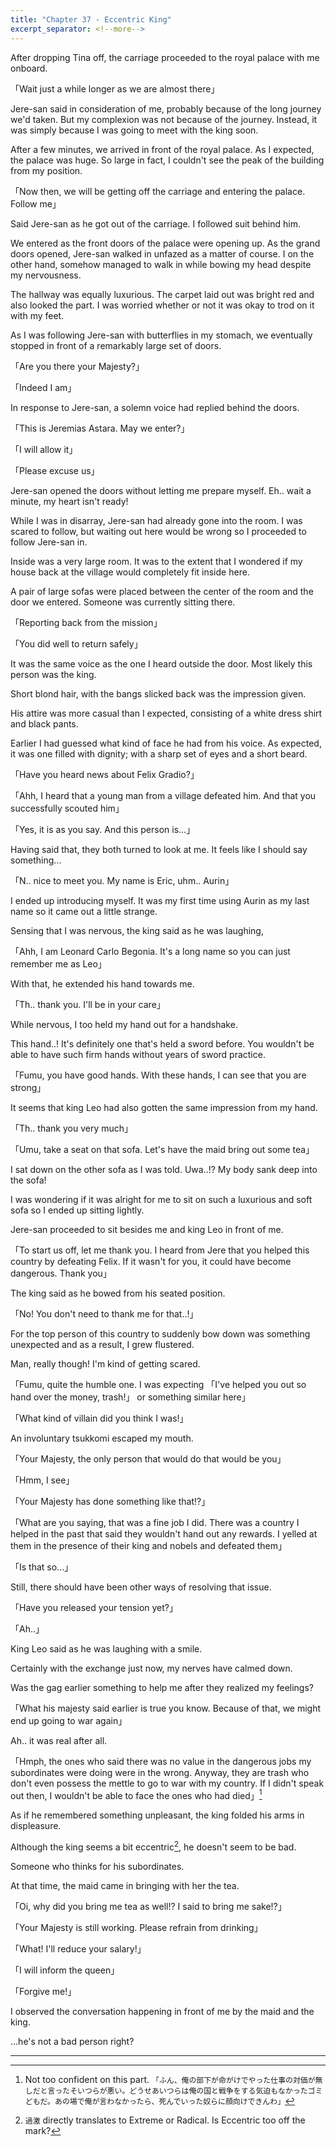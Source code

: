 ```yaml
---
title: "Chapter 37 - Eccentric King"
excerpt_separator: <!--more-->
---
```


After dropping Tina off, the carriage proceeded to the royal palace with me onboard.

「Wait just a while longer as we are almost there」

Jere-san said in consideration of me, probably because of the long journey we'd taken. But my complexion was not because of the journey. Instead, it was simply because I was going to meet with the king soon.

After a few minutes, we arrived in front of the royal palace. As I expected, the palace was huge. So large in fact, I couldn't see the peak of the building from my position.

「Now then, we will be getting off the carriage and entering the palace. Follow me」

<!--more-->

Said Jere-san as he got out of the carriage. I followed suit behind him.

We entered as the front doors of the palace were opening up. As the grand doors opened, Jere-san walked in unfazed as a matter of course. I on the other hand, somehow managed to walk in while bowing my head despite my nervousness.

The hallway was equally luxurious. The carpet laid out was bright red and also looked the part. I was worried whether or not it was okay to trod on it with my feet.

As I was following Jere-san with butterflies in my stomach, we eventually stopped in front of a remarkably large set of doors.

「Are you there your Majesty?」

「Indeed I am」

In response to Jere-san, a solemn voice had replied behind the doors.

「This is Jeremias Astara. May we enter?」

「I will allow it」

「Please excuse us」

Jere-san opened the doors without letting me prepare myself. Eh.. wait a minute, my heart isn't ready!

While I was in disarray, Jere-san had already gone into the room. I was scared to follow, but waiting out here would be wrong so I proceeded to follow Jere-san in.

Inside was a very large room. It was to the extent that I wondered if my house back at the village would completely fit inside here.

A pair of large sofas were placed between the center of the room and the door we entered. Someone was currently sitting there.

「Reporting back from the mission」

「You did well to return safely」

It was the same voice as the one I heard outside the door. Most likely this person was the king.

Short blond hair, with the bangs slicked back was the impression given.

His attire was more casual than I expected, consisting of a white dress shirt and black pants.

Earlier I had guessed what kind of face he had from his voice. As expected, it was one filled with dignity; with a sharp set of eyes and a short beard.

「Have you heard news about Felix Gradio?」

「Ahh, I heard that a young man from a village defeated him. And that you successfully scouted him」

「Yes, it is as you say. And this person is...」

Having said that, they both turned to look at me. It feels like I should say something...

「N.. nice to meet you. My name is Eric, uhm.. Aurin」

I ended up introducing myself. It was my first time using Aurin as my last name so it came out a little strange.

Sensing that I was nervous, the king said as he was laughing,

「Ahh, I am Leonard Carlo Begonia. It's a long name so you can just remember me as Leo」

With that, he extended his hand towards me.

「Th.. thank you. I'll be in your care」

While nervous, I too held my hand out for a handshake.

This hand..! It's definitely one that's held a sword before. You wouldn't be able to have such firm hands without years of sword practice.

「Fumu, you have good hands. With these hands, I can see that you are strong」

It seems that king Leo had also gotten the same impression from my hand.

「Th.. thank you very much」

「Umu, take a seat on that sofa. Let's have the maid bring out some tea」

I sat down on the other sofa as I was told. Uwa..!? My body sank deep into the sofa!

I was wondering if it was alright for me to sit on such a luxurious and soft sofa so I ended up sitting lightly.

Jere-san proceeded to sit besides me and king Leo in front of me.

「To start us off, let me thank you. I heard from Jere that you helped this country by defeating Felix. If it wasn't for you, it could have become dangerous. Thank you」

The king said as he bowed from his seated position.

「No! You don't need to thank me for that..!」

For the top person of this country to suddenly bow down was something unexpected and as a result, I grew flustered.

Man, really though! I'm kind of getting scared.

「Fumu, quite the humble one. I was expecting 「I've helped you out so hand over the money, trash!」 or something similar here」

「What kind of villain did you think I was!」

An involuntary tsukkomi escaped my mouth.

「Your Majesty, the only person that would do that would be you」

「Hmm, I see」

「Your Majesty has done something like that!?」

「What are you saying, that was a fine job I did. There was a country I helped in the past that said they wouldn't hand out any rewards. I yelled at them in the presence of their king and nobels and defeated them」

「Is that so...」

Still, there should have been other ways of resolving that issue.

「Have you released your tension yet?」

「Ah..」

King Leo said as he was laughing with a smile.

Certainly with the exchange just now, my nerves have calmed down.

Was the gag earlier something to help me after they realized my feelings?

「What his majesty said earlier is true you know. Because of that, we might end up going to war again」

Ah.. it was real after all.

「Hmph, the ones who said there was no value in the dangerous jobs my subordinates were doing were in the wrong. Anyway, they are trash who don't even possess the mettle to go to war with my country. If I didn't speak out then, I wouldn't be able to face the ones who had died」[^1]

As if he remembered something unpleasant, the king folded his arms in displeasure.

Although the king seems a bit eccentric[^2], he doesn't seem to be bad.

Someone who thinks for his subordinates.

At that time, the maid came in bringing with her the tea.

「Oi, why did you bring me tea as well!? I said to bring me sake!?」

「Your Majesty is still working. Please refrain from drinking」

「What! I'll reduce your salary!」

「I will inform the queen」

「Forgive me!」

I observed the conversation happening in front of me by the maid and the king.

...he's not a bad person right?

---

[^1]:
    Not too confident on this part.
    `「ふん、俺の部下が命がけでやった仕事の対価が無しだと言ったそいつらが悪い。どうせあいつらは俺の国と戦争をする気迫もなかったゴミどもだ。あの場で俺が言わなかったら、死んでいった奴らに顔向けできんわ」`

[^2]: `過激` directly translates to Extreme or Radical. Is Eccentric too off the mark?
